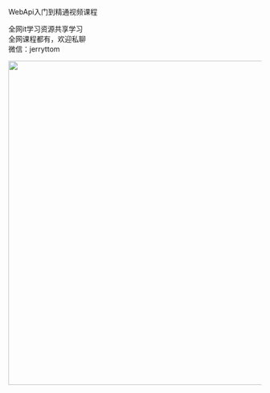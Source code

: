 WebApi入门到精通视频课程

全网it学习资源共享学习<br>全网课程都有，欢迎私聊<br>微信：jerryttom<br>

<img decoding="async" class="alignnone size-full wp-image-43390" src="https://img.52fun.com/uploads/2021/08/1628694908-32cfc0c9102dbb8.png" alt="" width="550" height="644">